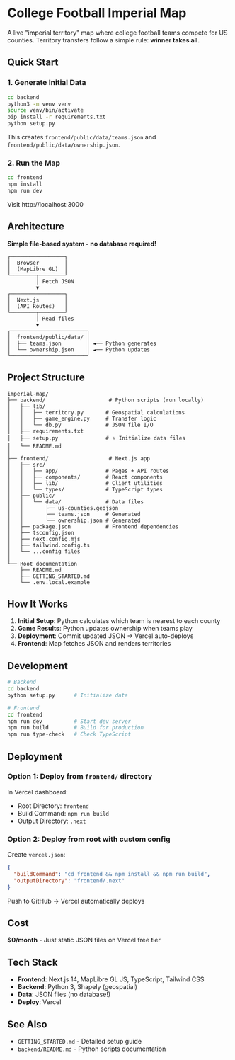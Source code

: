 # College Football Imperial Map

A live "imperial territory" map where college football teams compete for US counties. Territory transfers follow a simple rule: **winner takes all**.

## Quick Start

### 1. Generate Initial Data

```bash
cd backend
python3 -m venv venv
source venv/bin/activate
pip install -r requirements.txt
python setup.py
```

This creates `frontend/public/data/teams.json` and `frontend/public/data/ownership.json`.

### 2. Run the Map

```bash
cd frontend
npm install
npm run dev
```

Visit http://localhost:3000

## Architecture

**Simple file-based system - no database required!**

```
┌─────────────────┐
│  Browser        │
│  (MapLibre GL)  │
└────────┬────────┘
         │ Fetch JSON
         ▼
┌─────────────────┐
│  Next.js        │
│  (API Routes)   │
└────────┬────────┘
         │ Read files
         ▼
┌────────────────────────┐
│  frontend/public/data/ │
│  ├── teams.json        │ ◄── Python generates
│  └── ownership.json    │ ◄── Python updates
└────────────────────────┘
```

## Project Structure

```
imperial-map/
├── backend/                    # Python scripts (run locally)
│   ├── lib/
│   │   ├── territory.py       # Geospatial calculations
│   │   ├── game_engine.py     # Transfer logic
│   │   └── db.py              # JSON file I/O
│   ├── requirements.txt
│   ├── setup.py               # ⭐ Initialize data files
│   └── README.md
│
├── frontend/                   # Next.js app
│   ├── src/
│   │   ├── app/               # Pages + API routes
│   │   ├── components/        # React components
│   │   ├── lib/               # Client utilities
│   │   └── types/             # TypeScript types
│   ├── public/
│   │   └── data/              # Data files
│   │       ├── us-counties.geojson
│   │       ├── teams.json     # Generated
│   │       └── ownership.json # Generated
│   ├── package.json           # Frontend dependencies
│   ├── tsconfig.json
│   ├── next.config.mjs
│   ├── tailwind.config.ts
│   └── ...config files
│
└── Root documentation
    ├── README.md
    ├── GETTING_STARTED.md
    └── .env.local.example
```

## How It Works

1. **Initial Setup**: Python calculates which team is nearest to each county
2. **Game Results**: Python updates ownership when teams play
3. **Deployment**: Commit updated JSON → Vercel auto-deploys
4. **Frontend**: Map fetches JSON and renders territories

## Development

```bash
# Backend
cd backend
python setup.py      # Initialize data

# Frontend
cd frontend
npm run dev          # Start dev server
npm run build        # Build for production
npm run type-check   # Check TypeScript
```

## Deployment

### Option 1: Deploy from `frontend/` directory

In Vercel dashboard:
- Root Directory: `frontend`
- Build Command: `npm run build`
- Output Directory: `.next`

### Option 2: Deploy from root with custom config

Create `vercel.json`:
```json
{
  "buildCommand": "cd frontend && npm install && npm run build",
  "outputDirectory": "frontend/.next"
}
```

Push to GitHub → Vercel automatically deploys

## Cost

**$0/month** - Just static JSON files on Vercel free tier

## Tech Stack

- **Frontend**: Next.js 14, MapLibre GL JS, TypeScript, Tailwind CSS
- **Backend**: Python 3, Shapely (geospatial)
- **Data**: JSON files (no database!)
- **Deploy**: Vercel

## See Also

- `GETTING_STARTED.md` - Detailed setup guide
- `backend/README.md` - Python scripts documentation

